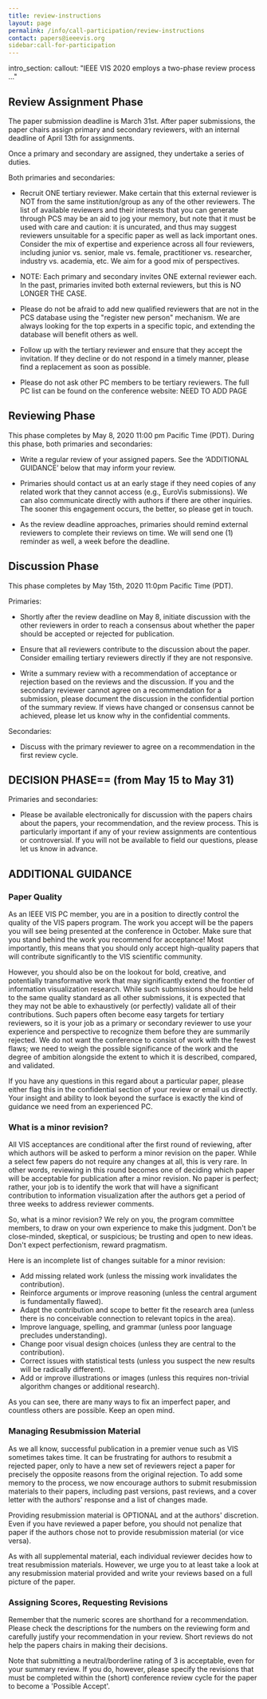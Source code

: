 ```yaml
---
title: review-instructions
layout: page
permalink: /info/call-participation/review-instructions
contact: papers@ieeevis.org
sidebar:call-for-participation
---
```


intro_section:
  callout: "IEEE VIS 2020 employs a two-phase review process ..."

## Review Assignment Phase

The paper submission deadline is March 31st. After paper submissions, the paper chairs assign primary and secondary reviewers, with an internal deadline of April 13th for assignments. 

Once a primary and secondary are assigned, they undertake a series of duties.

Both primaries and secondaries:
* Recruit ONE tertiary reviewer. Make certain that this external reviewer is NOT from the same institution/group as any of the other reviewers. The list of available reviewers and their interests that you can generate through PCS may be an aid to jog your memory, but note that it must be used with care and caution: it is uncurated, and thus may suggest reviewers unsuitable for a specific paper as well as lack important ones. Consider the mix of expertise and experience across all four reviewers, including junior vs. senior, male vs. female, practitioner vs. researcher, industry vs. academia, etc. We aim for a good mix of perspectives.

* NOTE: Each primary and secondary invites ONE external reviewer each. In the past, primaries invited both external reviewers, but this is NO LONGER THE CASE.

* Please do not be afraid to add new qualified reviewers that are not in the PCS database using the "register new person" mechanism. We are always looking for the top experts in a specific topic, and extending the database will benefit others as well.

* Follow up with the tertiary reviewer and ensure that they accept the invitation. If they decline or do not respond in a timely manner, please find a replacement as soon as possible.

* Please do not ask other PC members to be tertiary reviewers. The full PC list can be found on the conference website: NEED TO ADD PAGE


## Reviewing Phase 

This phase completes by May 8, 2020 11:00 pm Pacific Time (PDT).
During this phase, both primaries and secondaries:
* Write a regular review of your assigned papers. See the ‘ADDITIONAL GUIDANCE’ below that may inform your review.

* Primaries should contact us at an early stage if they need copies of any related work that they cannot access (e.g., EuroVis submissions). We can also communicate directly with authors if there are other inquiries. The sooner this engagement occurs, the better, so please get in touch.

* As the review deadline approaches, primaries should remind external reviewers to complete their reviews on time. We will send one (1) reminder as well, a week before the deadline.


## Discussion Phase

This phase completes by May 15th, 2020 11:0pm Pacific Time (PDT).

Primaries:
* Shortly after the review deadline on May 8, initiate discussion with the other reviewers in order to reach a consensus about whether the paper should be accepted or rejected for publication.

* Ensure that all reviewers contribute to the discussion about the paper. Consider emailing tertiary reviewers directly if they are not responsive.

* Write a summary review with a recommendation of acceptance or rejection based on the reviews and the discussion. If you and the secondary reviewer cannot agree on a recommendation for a submission, please document the discussion in the confidential portion of the summary review. If views have changed or consensus cannot be achieved, please let us know why in the confidential comments.

Secondaries:
* Discuss with the primary reviewer to agree on a recommendation in the first review cycle.


## DECISION PHASE== (from May 15 to May 31)
Primaries and secondaries:
* Please be available electronically for discussion with the papers chairs about the papers, your recommendation, and the review process. This is particularly important if any of your review assignments are contentious or controversial. If you will not be available to field our questions, please let us know in advance.


## ADDITIONAL GUIDANCE

### Paper Quality
As an IEEE VIS PC member, you are in a position to directly control the quality of the VIS papers program. The work you accept will be the papers you will see being presented at the conference in October. Make sure that you stand behind the work you recommend for acceptance! Most importantly, this means that you should only accept high-quality papers that will contribute significantly to the VIS scientific community.

However, you should also be on the lookout for bold, creative, and potentially transformative work that may significantly extend the frontier of information visualization research. While such submissions should be held to the same quality standard as all other submissions, it is expected that they may not be able to exhaustively (or perfectly) validate all of their contributions. Such papers often become easy targets for tertiary reviewers, so it is your job as a primary or secondary reviewer to use your experience and perspective to recognize them before they are summarily rejected. We do not want the conference to consist of work with the fewest flaws; we need to weigh the possible significance of the work and the degree of ambition alongside the extent to which it is described, compared, and validated.

If you have any questions in this regard about a particular paper, please either flag this in the confidential section of your review or email us directly. Your insight and ability to look beyond the surface is exactly the kind of guidance we need from an experienced PC.


### What is a minor revision?
All VIS acceptances are conditional after the first round of reviewing, after which authors will be asked to perform a minor revision on the paper. While a select few papers do not require any changes at all, this is very rare. In other words, reviewing in this round becomes one of deciding which paper will be acceptable for publication after a minor revision. No paper is perfect; rather, your job is to identify the work that will have a significant contribution to information visualization after the authors get a period of three weeks to address reviewer comments.

So, what is a minor revision? We rely on you, the program committee members, to draw on your own experience to make this judgment. Don't be close-minded, skeptical, or suspicious; be trusting and open to new ideas. Don't expect perfectionism, reward pragmatism.

Here is an incomplete list of changes suitable for a minor revision:
* Add missing related work (unless the missing work invalidates the contribution).
* Reinforce arguments or improve reasoning (unless the central argument is fundamentally flawed).
* Adapt the contribution and scope to better fit the research area (unless there is no conceivable connection to relevant topics in the area).
* Improve language, spelling, and grammar (unless poor language precludes understanding).
* Change poor visual design choices (unless they are central to the contribution).
* Correct issues with statistical tests (unless you suspect the new results will be radically different).
* Add or improve illustrations or images (unless this requires non-trivial algorithm changes or additional research).

As you can see, there are many ways to fix an imperfect paper, and countless others are possible. Keep an open mind.


### Managing Resubmission Material
As we all know, successful publication in a premier venue such as VIS sometimes takes time. It can be frustrating for authors to resubmit a rejected paper, only to have a new set of reviewers reject a paper for precisely the opposite reasons from the original rejection. To add some memory to the process, we now encourage authors to submit resubmission materials to their papers, including past versions, past reviews, and a cover letter with the authors' response and a list of changes made.

Providing resubmission material is OPTIONAL and at the authors' discretion. Even if you have reviewed a paper before, you should not penalize that paper if the authors chose not to provide resubmission material (or vice versa).

As with all supplemental material, each individual reviewer decides how to treat resubmission materials. However, we urge you to at least take a look at any resubmission material provided and write your reviews based on a full picture of the paper.


### Assigning Scores, Requesting Revisions
Remember that the numeric scores are shorthand for a recommendation. Please check the descriptions for the numbers on the reviewing form and carefully justify your recommendation in your review. Short reviews do not help the papers chairs in making their decisions.

Note that submitting a neutral/borderline rating of 3 is acceptable, even for your summary review. If you do, however, please specify the revisions that must be completed within the (short) conference review cycle for the paper to become a 'Possible Accept'.
